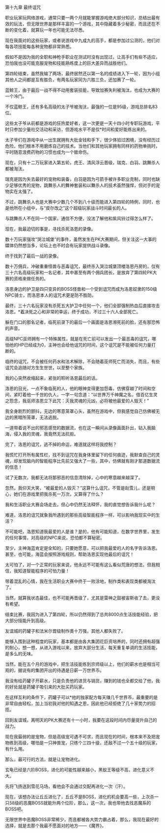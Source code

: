 第十九章 最终诅咒


职业玩家玩网络游戏，通常只要一两个月就能掌握游戏绝大部分知识，总结出最有效的玩法，但无限世界是那样丰富的一个游戏，其中隐藏着多少秘密，而且还在不断的变化着，就算玩一年也可能无法尽悉。

现在我面对的这些玩家，或者说游戏中九成九的高手，都是参加过公测的，他们对每各项技能每各种宠物都非常熟悉。

假如不是因为我的全职和神枪手职业在测试时没有出现过，让高手们有些不适应，恐怕我也没可能克服宠物和技能熟练度上的巨大差异而战胜他们。

第四轮结束，虽然我输了两场，最终居然还以第一名的成绩进入下一轮，因为小组其他人之间都是互有胜负，有两名玩家同为六胜三负，还加赛了一轮。

蓝鲸王，由于最后一战不得不动用套装技能，导致加赛失利被淘汰，也成为大赛的一个冷门。

不仅蓝鲸王，还有多名高级的太子爷被淘汰，最强的一位是95级，游戏总排名83位。

这些太子爷从前都是游戏的狂热爱好者，这一次更是一天十四小时专职玩游戏，平时只参加少量社交活动和采访，但游戏水平不是仅*时间和爱好能练出来的。

太子爷们在游戏中从一出生就拥有大批金钱和手下，很少体验过困境，没有经历过危险，他们根本不用磨炼自己的技术。当他们和其他玩家拥有同样的药物单挑时，平时随意浪费药物的习惯也成为一个致命伤。

现在，只有十二万玩家进入第五轮，虎王、清风浮云晋级，瑞克、白羽、跳舞杀人都被淘汰。

瑞克是因为失去最好的宠物和装备，白羽是因为弓箭手被许多职业克制，同时也缺少足够优秀的宠物，跳舞杀人的舞神套装和以舞杀人的技术虽然强悍，但对手的宠物实在太强了。

不过，跳舞杀人也是大赛中少数几个不到八十级而能进入第四轮的特例，同时，也是他所在小组中，与“皮尔改之”这个超级玩家战斗时间最长的人。

与跳舞杀人不在同一个国家，通信不方便，没法了解他和紫风铃过得怎么样了。

现在，我最迫切的事是，寻找杀死洛恩的录像。

数十万玩家强攻“哭泣城堡”的事件，虽然发生在PK大赛期间，但关注这一大事的媒体仍然想当多，论坛上也不时会有玩家提供战斗录像。

终于找到了最后一战的录像。

数十万佣兵，冲破重重怪兽与恶毒诅咒，最终杀入哭泣城堡顶楼洛恩丹房的，仅有三十六名高级玩家和一名记者，其中甚至有两个佣兵团长，是放弃了第四轮PK大赛的资格来做任务的。

洛恩身边的护卫是四只变异的BOSS怪兽和一个受到诅咒而成为洛恩奴隶的150级NPC骑士，而洛恩本人的诅咒术更是防不胜防。

最终，三十六名玩家没有杀死五大护卫中任何一个，他们全部强制热血后直接攻击洛恩，*着决死之心和非常的幸运，终于成功，不过三十六人全部死亡。

躲在门口的那名记者，临死前录下的最后一个画面是洛恩濒死前的脸，还有那恐怖的声音。

高级NPC巫师拥有一个特殊属性，就是在死亡前可以发出一个最恶毒的诅咒，哪怕他的HP已经成为0，主神也会给他诅咒的时间，这个诅咒是不能被任何力量打断的。

临终的诅咒，不会被任何药水和法术解除，不会随着巫师死亡而消失，而且，有些诅咒会追随对方生生世世，以至整个家族。

我的心突然收缩起来，紧张的聆听洛恩最后的话。

洛恩的目光，一点不象临死的人，他的眼神变得更加怨毒，仿佛穿越了时间和空间，紧盯着他一千世的仇人，一字一句念道：“以世界万千神魔之名，借百亿生灵之怨念，我巫师洛恩立下此咒：灭我灵魂的元凶，必将被他最爱的人毁灭！”

我全身剧烈的颤抖，无边的寒意笼罩心头，虽然在游戏中，但我感觉自己仿佛被无边的黑暗所笼罩，无法逃脱。

一道带着说不出的邪恶感觉的数据流，也在这一瞬间从录像画面扑出，钻入我脑海，侵入我的灵魂，我竟然无法抗拒。

完了，洛恩的诅咒，逃不掉的命运，难道就这样将我控制？

我慌忙打开所有属性栏，找不到诅咒在我身体里留下的任何痕迹，我默查自己的灵魂，却发现脑内的智能程序比先前又强大了一些，其中，仿佛就有刚才那道数据流的信息！

试了无数次，我都无法将那邪恶的信息清除掉，心中的寒意越来越深了。

忽然，我仰天大笑，“被最爱的人毁灭？”这算什么诅咒，不管是赵雪儿，还是明心，她们在游戏里把我杀死一万次，又算得了什么？

我和生活职业大赛会场走去，但心中仍然无法释怀，我的直觉想告诉我什么呢？

难道，洛恩的诅咒就象我所遇到的那些高级智能程序一样，可以影响我现实中的生活？

不可能吧，洛恩知道我最爱的人是谁？是的，他有可能知道，在数字世界里，发生的任何事情，对高级的NPC来说，恐怕都不算秘密。

至少，主神海蓝肯定是全知的，只要她愿意，可以把我最爱的人的名字告诉洛恩。甚至，也可能，海蓝会按照游戏规则，帮助洛恩实现他最后的诅咒！

太可怕了，对一个正常的玩家来说，他永远不可能有这么看似荒唐的想法，但我相信，我知道智能程序的可怕力量！

带着混乱的心情，我在生活职业大赛中终于一败涂地，制作类和表现类都被淘汰了。

当然，就算我状态最佳，也不可能再晋级了，尤其是雷神之鼓被宙斯收了去，更没有希望。

结束比赛，我因为进入了第四轮，所以仍然得到了总共8000点生活技能经验，把大部分技能升到高级。

友谊城的药罐子和法米尔晋级制作类十万强，其他人都失败了。

能够入围到这种程度的玩家，基本都是由各大集团花巨资培养的，同时还拥有超强的耐心，想一想，从进入游戏以来，放弃大部分生活，每天重复单调的生活技能，是多么的无味。

当然，能在五个月的游戏中，把生活技能练到宗师级以上，他们的薪水也是相当可观的，据说有的集团开出的待遇是日薪一万世界币。

我没有给药罐子开薪水，只是负责他的进货与销货，赚到的钱也全都交给了他，我的好处就是药罐子吸引来的大批买药玩家。

在这样互利的条件下，药罐子可以*他的独家配方每天赚几千世界币，最重要的是非常自由轻松，加上当初我对他的知遇之恩，因此他已经拒绝了几十家势力的招揽。

回到友谊城，离明天的PK大赛还有十一小时，我要在这段时间内尽量提升自己的战力。

现在我最弱的是宠物，但是高级宠可遇不可求，而且现在的时间，根本来不及把宠物练到高级，哪怕是一只神兽宠，只练个三四十级，还敌不过一个五十级的玩家，有什么用。

那么，最可行的方法，就是让宠物进化。

玄龟已经是六阶BOSS，进化的可能性越来越小，黑蚁王等级不高，进化意义不大。

先将飞扬送到雪花马场，看他会不会通过交配再进化一次（汗）。

现在，该想办法让丘丘进化了，丘丘不是BOSS，进化的机会要高一些，上次杀一只58级的恶魔BOSS就能升两个位阶，那么，这一次，我也带他去找恶魔系的BOSS吧。

无限世界中恶魔BOSS非常稀少，而且都被各大势力霸占着，那么，我现在最好的选择，就是去那个我最不愿面对的地方——《魔界》。






